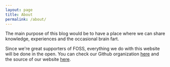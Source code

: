 ```yaml
---
layout: page
title: About
permalink: /about/
---
```

The main purpose of this blog would be to have a place where we can share
knowledge, experiences and the occasional brain fart.

Since we're great supporters of FOSS, everything we do with this website will be
done in the open.
You can check our Github organization [here](https://github.com/udevbe) and the
source of our website [here](https://github.com/udevbe/udevbe.github.io).
